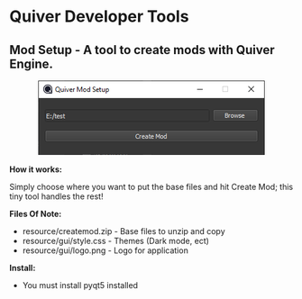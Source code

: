 <h1>Quiver Developer Tools</h1>
<h2>Mod Setup - A tool to create mods with Quiver Engine.</h2>
<p align="center">
  <img id="mainimage" src="https://github.com/quiverteam/devtools/blob/master/Mod%20Setup/docs/app.png">
</p>
<b>How it works:</b>
<p>Simply choose where you want to put the base files and hit Create Mod; this tiny tool handles the rest!</p>
<b>Files Of Note:</b>
<ul>
  <li>resource/createmod.zip - Base files to unzip and copy</li>
  <li>resource/gui/style.css - Themes (Dark mode, ect)</li>
  <li>resource/gui/logo.png - Logo for application</li>
</ul>
<b>Install:</b>
<ul>
  <li>You must install pyqt5 installed</li>
</ul>
